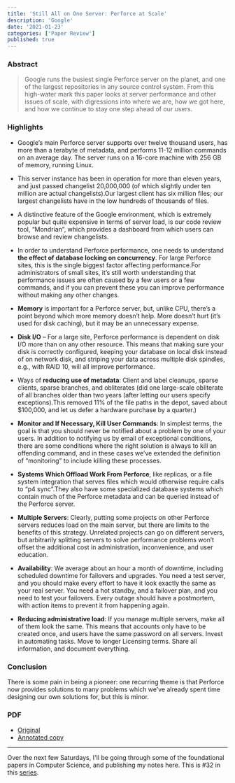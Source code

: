 ```yaml
---
title: 'Still All on One Server: Perforce at Scale'
description: 'Google'
date: '2021-01-23'
categories: ['Paper Review']
published: true
---
```


### Abstract

> Google runs the busiest single Perforce server on the planet, and one of the largest repositories in any source control system. From this high-water mark this paper looks at server performance and other issues of scale, with digressions into where we are, how we got here, and how we continue to stay one step ahead of our users.

### Highlights

- Google’s main Perforce server supports over twelve thousand users, has more than a terabyte of metadata, and performs 11-12 million commands on an average day. The server runs on a 16-core machine with 256 GB of memory, running Linux.

- This server instance has been in operation for more than eleven years, and just passed changelist 20,000,000 (of which slightly under ten million are actual changelists).Our largest client has six million files; our largest changelists have in the low hundreds of thousands of files.

- A distinctive feature of the Google environment, which is extremely popular but quite expensive in terms of server load, is our code review tool, “Mondrian”, which provides a dashboard from which users can browse and review changelists.

- In order to understand Perforce performance, one needs to understand **the effect of database locking on concurrency**. For large Perforce sites, this is the single biggest factor affecting performance.For administrators of small sites, it’s still worth understanding that performance issues are often caused by a few users or a few commands, and if you can prevent these you can improve performance without making any other changes.

- **Memory** is important for a Perforce server, but, unlike CPU, there’s a point beyond which more memory doesn’t help. More doesn’t hurt (it’s used for disk caching), but it may be an unnecessary expense.

- **Disk I/O** – For a large site, Perforce performance is dependent on disk I/O more than on any other resource. This means that making sure your disk is correctly configured, keeping your database on local disk instead of on network disk, and striping your data across multiple disk spindles, e.g., with RAID 10, will all improve performance.

- Ways of **reducing use of metadata**: Client and label cleanups, sparse clients, sparse branches, and obliterates (did one large-scale obliterate of all branches older than two years (after letting our users specify exceptions).This removed 11% of the file paths in the depot, saved about $100,000, and let us defer a hardware purchase by a quarter.)

- **Monitor and If Necessary, Kill User Commands**: In simplest terms, the goal is that you should never be notified about a problem by one of your users. In addition to notifying us by email of exceptional conditions, there are some conditions where the right solution is always to kill an offending command, and in these cases we’ve extended the definition of “monitoring” to include killing these processes.

- **Systems Which Offload Work From Perforce**, like replicas, or a file system integration that serves files which would otherwise require calls to “p4 sync”.They also have some specialized database systems which contain much of the Perforce metadata and can be queried instead of the Perforce server.

- **Multiple Servers**: Clearly, putting some projects on other Perforce servers reduces load on the main server, but there are limits to the benefits of this strategy. Unrelated projects can go on different servers, but arbitrarily splitting servers to solve performance problems won’t offset the additional cost in administration, inconvenience, and user education.

- **Availability**: We average about an hour a month of downtime, including scheduled downtime for failovers and upgrades. You need a test server, and you should make every effort to have it look exactly the same as your real server. You need a hot standby, and a failover plan, and you need to test your failovers. Every outage should have a postmortem, with action items to prevent it from happening again.

- **Reducing administrative load**: If you manage multiple servers, make all of them look the same. This means that accounts only have to be created once, and users have the same password on all servers. Invest in automating tasks. Move to longer Licensing terms. Share all information, and document everything.


### Conclusion

There is some pain in being a pioneer: one recurring theme is that Perforce now provides solutions to many problems which we’ve already spent time designing our own solutions for, but this is minor.

### PDF

* [Original](https://storage.googleapis.com/pub-tools-public-publication-data/pdf/39983.pdf)
* [Annotated copy](/assets/blog/perforce/perforce-annotated.pdf)

---
Over the next few Saturdays, I'll be going through some of the foundational papers in Computer Science, and publishing my notes here. This is #32 in this [series](https://anantjain.dev/#paper-reviews).


